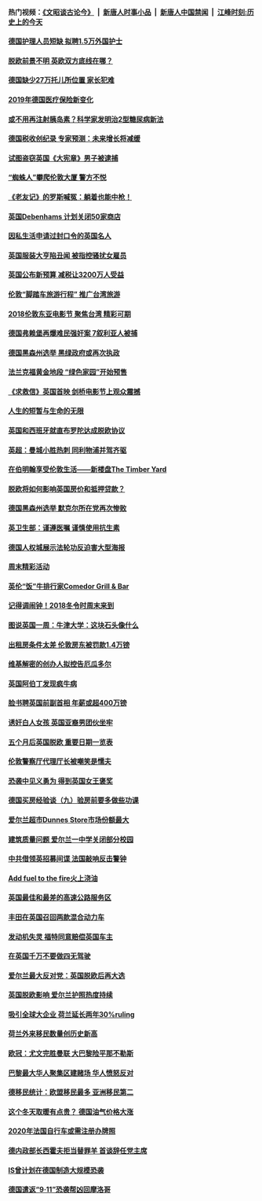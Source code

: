 #### 热门视频：[《文昭谈古论今》](https://github.com/gfw-breaker/wenzhao/blob/master/README.md?t=11020333) &nbsp;|&nbsp; [新唐人时事小品](https://github.com/gfw-breaker/ntdtv-comedy/blob/master/README.md?t=11020333) &nbsp;|&nbsp; [新唐人中国禁闻](https://github.com/gfw-breaker/ntdtv-news/blob/master/README.md?t=11020333) &nbsp;|&nbsp; [江峰时刻:历史上的今天](https://github.com/gfw-breaker/today-in-history/blob/master/README.md?t=11020333) 

#### [德国护理人员短缺 拟聘1.5万外国护士](../pages/nsc974/n10824186.md?t=11020333) 

#### [脱欧前景不明 英欧双方底线在哪？](../pages/nsc974/n10823749.md?t=11020333) 

#### [德国缺少27万托儿所位置 家长犯难](../pages/nsc974/n10824147.md?t=11020333) 

#### [2019年德国医疗保险新变化](../pages/nsc974/n10824071.md?t=11020333) 

#### [或不用再注射胰岛素？科学家发明治2型糖尿病新法](../pages/nsc974/n10823372.md?t=11020333) 

#### [德国税收创纪录 专家预测：未来增长将减缓](../pages/nsc974/n10823318.md?t=11020333) 

#### [试图盗窃英国《大宪章》男子被逮捕](../pages/nsc974/n10823790.md?t=11020333) 

#### [“蜘蛛人”攀爬伦敦大厦 警方不悦](../pages/nsc974/n10823780.md?t=11020333) 

#### [《老友记》的罗斯喊冤：躺着也能中枪！](../pages/nsc974/n10823762.md?t=11020333) 

#### [英国Debenhams 计划关闭50家商店](../pages/nsc974/n10823753.md?t=11020333) 

#### [因私生活申请过封口令的英国名人](../pages/nsc974/n10823742.md?t=11020333) 

#### [英国服装大亨陷丑闻 被指控骚扰女雇员](../pages/nsc974/n10823677.md?t=11020333) 

#### [英国公布新预算 减税让3200万人受益](../pages/nsc974/n10823428.md?t=11020333) 

#### [伦敦“脚踏车旅游行程” 推广台湾旅游](../pages/nsc974/n10823414.md?t=11020333) 

#### [2018伦敦东亚电影节 聚焦台湾 精彩可期](../pages/nsc974/n10823363.md?t=11020333) 

#### [德国弗赖堡再爆难民强奸案 7叙利亚人被捕](../pages/nsc974/n10820972.md?t=11020333) 

#### [德国黑森州选举 黑绿政府或再次执政](../pages/nsc974/n10820914.md?t=11020333) 

#### [法兰克福黄金地段 “绿色家园”开始预售](../pages/nsc974/n10820548.md?t=11020333) 

#### [《求救信》英国首映 剑桥电影节上观众震撼](../pages/nsc974/n10818392.md?t=11020333) 

#### [人生的短暂与生命的无限](../pages/nsc974/n10818124.md?t=11020333) 

#### [英国和西班牙就直布罗陀达成脱欧协议](../pages/nsc974/n10818119.md?t=11020333) 

#### [英超：曼城小胜热刺 同利物浦并驾齐驱](../pages/nsc974/n10817243.md?t=11020333) 

#### [在伯明翰享受伦敦生活——新楼盘The Timber Yard](../pages/nsc974/n10816517.md?t=11020333) 

#### [脱欧将如何影响英国房价和抵押贷款？](../pages/nsc974/n10816491.md?t=11020333) 

#### [德国黑森州选举 默克尔所在党再次惨败](../pages/nsc974/n10814355.md?t=11020333) 

#### [英卫生部：谨遵医嘱 谨慎使用抗生素](../pages/nsc974/n10814251.md?t=11020333) 

#### [德国人权城展示法轮功反迫害大型海报](../pages/nsc974/n10813515.md?t=11020333) 

#### [周末精彩活动](../pages/nsc974/n10813060.md?t=11020333) 

#### [英伦“饭”牛排行家Comedor Grill & Bar](../pages/nsc974/n10813052.md?t=11020333) 

#### [记得调闹钟！2018冬令时周末来到](../pages/nsc974/n10813042.md?t=11020333) 

#### [图说英国一周：牛津大学：这块石头像什么](../pages/nsc974/n10813028.md?t=11020333) 

#### [出租房条件太差 伦敦房东被罚款1.4万镑](../pages/nsc974/n10813024.md?t=11020333) 

#### [维基解密的创办人拟控告厄瓜多尔](../pages/nsc974/n10813022.md?t=11020333) 

#### [英国阿伯丁发现疯牛病](../pages/nsc974/n10813015.md?t=11020333) 

#### [脸书聘英国前副首相 年薪或超400万镑](../pages/nsc974/n10813003.md?t=11020333) 

#### [诱奸白人女孩 英国亚裔男团伙坐牢](../pages/nsc974/n10812999.md?t=11020333) 

#### [五个月后英国脱欧 重要日期一览表](../pages/nsc974/n10812997.md?t=11020333) 

#### [伦敦警察厅代理厅长被嘲笑是懦夫](../pages/nsc974/n10812994.md?t=11020333) 

#### [恐袭中见义勇为 得到英国女王褒奖](../pages/nsc974/n10812990.md?t=11020333) 

#### [德国买房经验谈（九）验房前要多做些功课](../pages/nsc974/n10810647.md?t=11020333) 

#### [爱尔兰超市Dunnes Store市场份额最大](../pages/nsc974/n10810621.md?t=11020333) 

#### [建筑质量问题 爱尔兰一中学关闭部分校园](../pages/nsc974/n10810599.md?t=11020333) 

#### [中共借领英招募间谍 法国敲响反击警钟](../pages/nsc974/n10808700.md?t=11020333) 

#### [Add fuel to the fire火上浇油](../pages/nsc974/n10808877.md?t=11020333) 

#### [英国最佳和最差的高速公路服务区](../pages/nsc974/n10808870.md?t=11020333) 

#### [丰田在英国召回两款混合动力车](../pages/nsc974/n10808859.md?t=11020333) 

#### [发动机失灵 福特同意赔偿英国车主](../pages/nsc974/n10808842.md?t=11020333) 

#### [在英国千万不要做四无驾驶](../pages/nsc974/n10808828.md?t=11020333) 

#### [爱尔兰最大反对党：英国脱欧后再大选](../pages/nsc974/n10808028.md?t=11020333) 

#### [英国脱欧影响 爱尔兰护照热度持续](../pages/nsc974/n10808001.md?t=11020333) 

#### [吸引全球大企业 荷兰延长两年30%ruling](../pages/nsc974/n10807940.md?t=11020333) 

#### [荷兰外来移民数量创历史新高](../pages/nsc974/n10807850.md?t=11020333) 

#### [欧冠：尤文完胜曼联 大巴黎险平那不勒斯](../pages/nsc974/n10806938.md?t=11020333) 

#### [巴黎最大华人聚集区建赌场 华人愤怒反对](../pages/nsc974/n10805445.md?t=11020333) 

#### [德移民统计：欧盟移民最多 亚洲移民第二](../pages/nsc974/n10805377.md?t=11020333) 

#### [这个冬天取暖有点贵？ 德国油气价格大涨](../pages/nsc974/n10805323.md?t=11020333) 

#### [2020年法国自行车或需注册办牌照](../pages/nsc974/n10805517.md?t=11020333) 

#### [德内政部长西霍夫拒当替罪羊 首谈辞任党主席](../pages/nsc974/n10805185.md?t=11020333) 

#### [IS曾计划在德国制造大规模恐袭](../pages/nsc974/n10803787.md?t=11020333) 

#### [德国遣返“9·11”恐袭帮凶回摩洛哥](../pages/nsc974/n10803883.md?t=11020333) 

